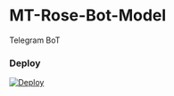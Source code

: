 # MT-Rose-Bot-Model
Telegram BoT 


### Deploy

[![Deploy](https://www.herokucdn.com/deploy/button.svg)](https://heroku.com/deploy?template=https://github.com/BADCOP1/MT-Rose-Bot-Model)

